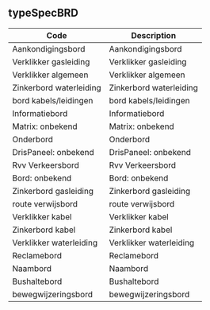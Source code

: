 ## typeSpecBRD				
				
|	Code	|	Description	|
|	---	|	---	|
|	Aankondigingsbord	|	Aankondigingsbord	|
|	Verklikker gasleiding	|	Verklikker gasleiding	|
|	Verklikker algemeen	|	Verklikker algemeen	|
|	Zinkerbord waterleiding	|	Zinkerbord waterleiding	|
|	bord kabels/leidingen	|	bord kabels/leidingen	|
|	Informatiebord	|	Informatiebord	|
|	Matrix: onbekend	|	Matrix: onbekend	|
|	Onderbord	|	Onderbord	|
|	DrisPaneel: onbekend	|	DrisPaneel: onbekend	|
|	Rvv Verkeersbord	|	Rvv Verkeersbord	|
|	Bord: onbekend	|	Bord: onbekend	|
|	Zinkerbord gasleiding	|	Zinkerbord gasleiding	|
|	route verwijsbord	|	route verwijsbord	|
|	Verklikker kabel	|	Verklikker kabel	|
|	Zinkerbord kabel	|	Zinkerbord kabel	|
|	Verklikker waterleiding	|	Verklikker waterleiding	|
|	Reclamebord	|	Reclamebord	|
|	Naambord	|	Naambord	|
|	Bushaltebord	|	Bushaltebord	|
|	bewegwijzeringsbord	|	bewegwijzeringsbord	|
